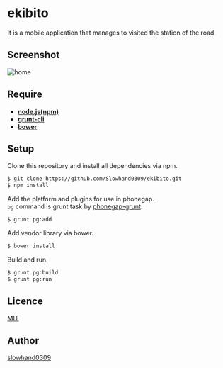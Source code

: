 # ekibito

It is a mobile application that manages to visited the station of the road.

## Screenshot

![home](https://raw.githubusercontent.com/Slowhand0309/ekibito/master/screenshot/home_screen.png)

## Require

* **[node.js(npm)](https://nodejs.org/en/)**
* **[grunt-cli](https://github.com/gruntjs/grunt-cli)**
* **[bower](https://bower.io)**

## Setup

Clone this repository and install all dependencies via npm.<br>

```sh
$ git clone https://github.com/Slowhand0309/ekibito.git
$ npm install
```

Add the platform and plugins for use in phonegap.<br>
`pg` command is grunt task by [phonegap-grunt](https://github.com/Slowhand0309/phonegap-grunt).

```sh
$ grunt pg:add
```

Add vendor library via bower.

```sh
$ bower install
```

Build and run.

```sh
$ grunt pg:build
$ grunt pg:run
```

## Licence

[MIT](https://opensource.org/licenses/MIT)

## Author

[slowhand0309](https://github.com/Slowhand0309)
